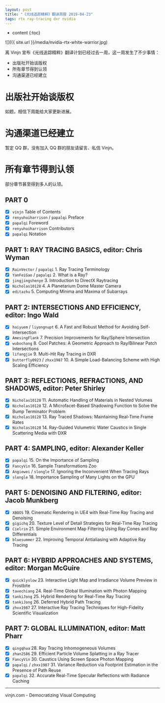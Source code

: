 ```yaml
---
layout: post
title: "《光线追踪精粹》翻译周报 2019-04-23"
tags: rtx ray-tracing dxr nvidia 
---
```


* content
{:toc}

![]({{ site.url }}/media/nvidia-rtx-white-warrior.jpg)

离 Vinjn 宣布《光线追踪精粹》翻译计划已经过去一周，这一周发生了不少事情：

- 出版社开始谈版权
- 所有章节得到认领
- 沟通渠道已经建立




# 出版社开始谈版权

如题，相信下周能给大家更新进展。

# 沟通渠道已经建立

暂定 QQ 群，没有加入 QQ 群的朋友请留言、私信 Vinjn。

# 所有章节得到认领

部分章节甚至得到多人的认领。

## PART 0
- [x] `vinjn` Table of Contents
- [x] `renyuhuiharrison` / `papalqi` Preface
- [x] `papalqi` Foreword
- [x] `renyuhuiharrison` Contributors
- [x] `papalqi` Notation

## PART 1: RAY TRACING BASICS, editor: Chris Wyman
- [x] `RainVector` / `papalqi` 1. Ray Tracing Terminology
- [x] `YanFeiGao` / `papalqi` 2. What is a Ray?
- [x] `jingjingshenye` 3. Introduction to DirectX Raytracing
- [x] `Nicholas10128` 4. A Planetarium Dome Master Camera
- [x] `editazhu` 5. Computing Minima and Maxima of Subarrays

## PART 2: INTERSECTIONS AND EFFICIENCY, editor: Ingo Wald
- [x] `haiyuem` / `liyongnupt` 6. A Fast and Robust Method for Avoiding Self-Intersection
- [x] `AmesingFlank` 7. Precision Improvements for Ray/Sphere Intersection
- [x] `wubochang` 8. Cool Patches: A Geometric Approach to Ray/Bilinear Patch Intersections
- [x] `lifangjie` 9. Multi-Hit Ray Tracing in DXR
- [x] `butterfly0923` / `zhxx1987` 10. A Simple Load-Balancing Scheme with High Scaling Efficiency

## PART 3: REFLECTIONS, REFRACTIONS, AND SHADOWS, editor: Peter Shirley
- [x] `Nicholas10128` 11. Automatic Handling of Materials in Nested Volumes
- [x] `Nicholas10128` 12. A Microfacet-Based Shadowing Function to Solve the Bump Terminator Problem
- [x] `Nicholas10128` 13. Ray Traced Shadows: Maintaining Real-Time Frame Rates
- [x] `Nicholas10128` 14. Ray-Guided Volumetric Water Caustics in Single Scattering Media with DXR

## PART 4: SAMPLING, editor: Alexander Keller
- [x] `papalqi` 15. On the Importance of Sampling
- [x] `FancyVin` 16. Sample Transformations Zoo
- [x] `Angiewei` / `slongle` 17. Ignoring the Inconvenient When Tracing Rays
- [x] `slongle` 18. Importance Sampling of Many Lights on the GPU

## PART 5: DENOISING AND FILTERING, editor: Jacob Munkberg
- [x] `XBOOS` 19. Cinematic Rendering in UE4 with Real-Time Ray Tracing and Denoising
- [x] `gigichq` 20. Texture Level of Detail Strategies for Real-Time Ray Tracing
- [x] `Cielrin` 21. Simple Environment Map Filtering Using Ray Cones and Ray Differentials
- [x] `bluesummer` 22. Improving Temporal Antialiasing with Adaptive Ray Tracing

## PART 6: HYBRID APPROACHES AND SYSTEMS, editor: Morgan McGuire
- [x] `quicklyslow` 23. Interactive Light Map and Irradiance Volume Preview in Frostbite
- [x] `tavechiang` 24. Real-Time Global Illumination with Photon Mapping
- [x] `tankiJong` 25. Hybrid Rendering for Real-Time Ray Tracing
- [x] `tankiJong` 26. Deferred Hybrid Path Tracing
- [x] `zhxx1987` 27. Interactive Ray Tracing Techniques for High-Fidelity Scientific Visualization

## PART 7: GLOBAL ILLUMINATION, editor: Matt Pharr
- [x] `qingqhua` 28. Ray Tracing Inhomogeneous Volumes
- [x] `zhan2586` 29. Efficient Particle Volume Splatting in a Ray Tracer
- [x] `FancyVin` 30. Caustics Using Screen Space Photon Mapping
- [x] `papalqi` / `zhxx1987` 31. Variance Reduction via Footprint Estimation in the Presence of Path Reuse
- [x] `papalqi` 32. Accurate Real-Time Specular Reflections with Radiance Caching

----
vinjn.com - Democratizing Visual Computing
